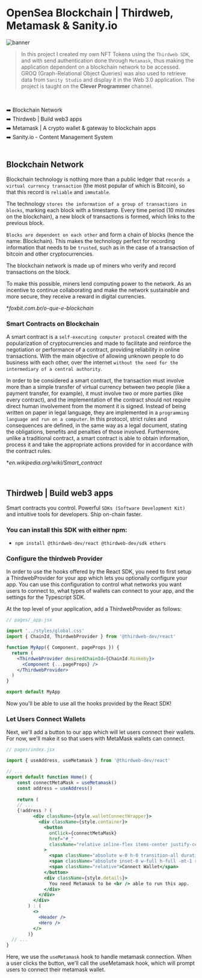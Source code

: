 # OpenSea Blockchain | Thirdweb, Metamask & Sanity.io

![banner](banner.png)

> In this project I created my own NFT Tokens using the `Thirdweb SDK`, and with send authentication done through `Metamask`, thus making the application dependent on a blockchain network to be accessed. GROQ (Graph-Relational Object Queries) was also used to retrieve data from `Sanity Studio` and display it in the Web 3.0 application. The project is taught on the <strong>Clever Programmer</strong> channel.
<br />

:arrow_right: Blockchain Network <br />
:arrow_right: Thirdweb | Build web3 apps <br />
:arrow_right: Metamask | A crypto wallet & gateway to blockchain apps <br />
:arrow_right: Sanity.io - Content Management System <br />
<br />

## Blockchain Network 

Blockchain technology is nothing more than a public ledger that `records a virtual currency transaction` (the most popular of which is Bitcoin), so that this record is `reliable` and `immutable`.

The technology `stores the information of a group of transactions in blocks`, marking each block with a timestamp. Every time period (10 minutes on the blockchain), a new block of transactions is formed, which links to the previous block.

`Blocks are dependent on each other` and form a chain of blocks (hence the name: Blockchain). This makes the technology perfect for recording information that needs to be `trusted`, such as in the case of a transaction of bitcoin and other cryptocurrencies.

The blockchain network is made up of miners who verify and record transactions on the block.

To make this possible, miners lend computing power to the network. As an incentive to continue collaborating and make the network sustainable and more secure, they receive a reward in digital currencies.

*<i>foxbit.com.br/o-que-e-blockchain</i>

### Smart Contracts on Blockchain 

A smart contract is a `self-executing computer protocol` created with the popularization of cryptocurrencies and made to facilitate and reinforce the negotiation or performance of a contract, providing reliability in online transactions. With the main objective of allowing unknown people to do business with each other, over the internet `without the need for the intermediary of a central authority`.

In order to be considered a smart contract, the transaction must involve more than a simple transfer of virtual currency between two people (like a payment transfer, for example), it must involve two or more parties (like every contract), and the implementation of the contract should not require direct human involvement from the moment it is signed. Instead of being written on paper in legal language, they are implemented in a `programming language and run on a computer`. In this protocol, strict rules and consequences are defined, in the same way as a legal document, stating the obligations, benefits and penalties of those involved. Furthermore, unlike a traditional contract, a smart contract is able to obtain information, process it and take the appropriate actions provided for in accordance with the contract rules.

*<i>en.wikipedia.org/wiki/Smart_contract</i>

<br />

## Thirdweb | Build web3 apps

Smart contracts you control. Powerful `SDKs (Software Development Kit)` and intuitive tools for developers. Ship on-chain faster.

### You can install this SDK with either npm: 

- `npm install @thirdweb-dev/react @thirdweb-dev/sdk ethers`

### Configure the thirdweb Provider

In order to use the hooks offered by the React SDK, you need to first setup a ThirdwebProvider for your app which lets you optionally configure your app. You can use this configuration to control what networks you want users to connect to, what types of wallets can connect to your app, and the settings for the Typescript SDK.

At the top level of your application, add a ThirdwebProvider as follows:

```jsx
// pages/_app.jsx

import '../styles/global.css'
import { ChainId, ThirdwebProvider } from '@thirdweb-dev/react'

function MyApp({ Component, pageProps }) {
  return (
    <ThirdwebProvider desiredChainId={ChainId.Rinkeby}>
      <Component {...pageProps} />
    </ThirdwebProvider>
  )
}

export default MyApp
```

Now you'll be able to use all the hooks provided by the React SDK!

### Let Users Connect Wallets

Next, we'll add a button to our app which will let users connect their wallets. For now, we'll make it so that users with MetaMask wallets can connect.

```jsx
// pages/index.jsx

import { useAddress, useMetamask } from '@thirdweb-dev/react'

// ...
export default function Home() {
	const connectMetaMask = useMetamask()
	const address = useAddress()
	
	return (
	// ...
	{!address ? (
          <div className={style.walletConnectWrapper}>
            <div className={style.container}>
              <button
                onClick={connectMetaMask}
                href="#_"
                className="relative inline-flex items-center justify-center px-10 py-4 overflow-hidden font-mono font-medium tracking-tighter text-white bg-gray-800 rounded-lg cursor-pointer group"
              >
                <span className="absolute w-0 h-0 transition-all duration-500 ease-out bg-[#2081e2] rounded-full group-hover:w-56 group-hover:h-56"></span>
                <span className="absolute inset-0 w-full h-full -mt-1 rounded-lg opacity-30 bg-gradient-to-b from-transparent via-transparent to-gray-700"></span>
                <span className="relative">Connect Wallet</span>
              </button>
              <div className={style.details}>
                You need Metamask to be <br /> able to run this app.
              </div>
            </div>
          </div>
        ) : (
          <>
            <Header />
            <Hero />
          </>
        )}
  // ...
}

```


Here, we use the `useMetamask` hook to handle metamask connection. When a user clicks the button, we'll call the useMetamask hook, which will prompt users to connect their metamask wallet.



